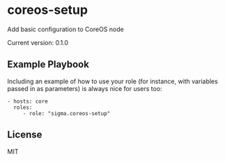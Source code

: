 coreos-setup
============

Add basic configuration to CoreOS node

Current version: 0.1.0

Example Playbook
----------------

Including an example of how to use your role (for instance, with variables passed in as parameters) is always nice for users too:

    - hosts: core
      roles:
         - role: "sigma.coreos-setup"

License
-------

MIT
